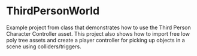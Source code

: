 # ThirdPersonWorld
 
Example project from class that demonstrates how to use the Third Person Character Controller asset. This project also shows how to import free low poly tree assets and create a player controller for picking up objects in a scene using colliders/triggers. 